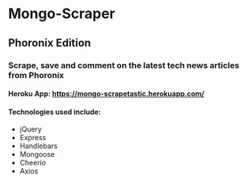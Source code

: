 # Mongo-Scraper
## Phoronix Edition

### Scrape, save and comment on the latest tech news articles from Phoronix
#### Heroku App: https://mongo-scrapetastic.herokuapp.com/

#### Technologies used include:

* jQuery
* Express
* Handlebars
* Mongoose
* Cheerio
* Axios
